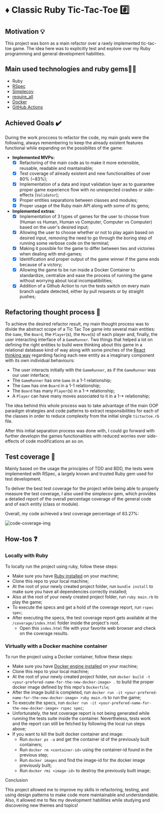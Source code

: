 # :diamonds: Classic Ruby Tic-Tac-Toe :hash:

## Motivation :bulb:

This project was born as a main refactor over a rawly implemented tic-tac-toe game. The idea here was to explicitly test and explore over my Ruby programming and general development habilities.

## Main used technologies and ruby gems:technologist:

- Ruby
- [RSpec](https://rspec.info/)
- [Simplecov](https://github.com/simplecov-ruby/simplecov)
- [require_all](https://github.com/jarmo/require_all)
- [Docker](https://www.docker.com/)
- [GitHub Actions](https://github.com/features/actions)

## Achieved Goals :heavy_check_mark:

During the work proccess to refactor the code, my main goals were the following, always remembering to keep the already existent features functional while expanding on the possiblites of the game:

- **Implemented MVPs:**
  - [x] Refactoring of the main code as to make it more extensible, reusable, readable and mantainable;
  - [x] Test coverage of already existent and new functionalities of over 80% (~83%);
  - [x] Implementation of a data and input validation layer as to guarantee proper game experience flow with no unexpected crashes or side-effects (`Validator`);
  - [x] Proper entities separations between classes and modules;
  - [x] Proper usage of the Ruby main API along with some of its gems;
- **Implemented extras**:
  - [x] Implementation of 3 types of games for the user to choose from (Human vs Human, Human vs Computer, Computer vs Computer) based on the user's desired input;
  - [x] Allowing the user to choose whether or not to play again based on desired input, removing the need to go through the boring step of running some verbose code on the terminal;
  - [x] Making it possible for the game to differ between ties and victories when dealing with end-games;
  - [x] Identification and proper output of the game winner if the game ends because of a victory;
  - [x] Allowing the game to be run inside a Docker Container to standardize, centralize and ease the process of running the game without worrying about local incompatibilities;
  - [x] Addition of a Github Action to run the tests switch on every main branch update detected, either by pull requests or by straight pushes;

## Refactoring thought process :brain:

To achieve the desired refactor result, my main thought process was to divide the abstract scope of a Tic Tac Toe game into several main entities: the `Game`, the `Board`, the `Player`(s), the `Move`(s) of each player and, finally, the user interacting interface of a `GameRunner`. Two things that helped a lot on defining the right entities to build were thinking about this game in a relational database kind of way along with some pinches of the [React thinking way](https://react.dev/learn/thinking-in-react) regardimg facing each new entity as a imaginary component with its own individual behaviours:

- The user interacts initially with the `GameRunner`, as if the `GameRunner` was our user interface;
- The `GameRunner` has one `Game` in a 1-1 relationship;
- The `Game` has one `Board` in a 1-1 relationship;
- The `Board` has many `Player`(s) in a 1-* relationship;
- A `Player` can have many moves associated to it in a 1-* relationship;

The idea behind this whole process was to take advantage of the main OOP paradigm strategies and code patterns to extract responsibilities for each of the classes in order to reduce complexity from the initial single `tictactoe.rb` file.

After this initial separation process was done with, I could go forward with further developin the games functionalities with reduced worries over side-effects of code modifications an so on.

## Test coverage :test_tube:

Mainly based on the usage the principles of TDD and BDD, the tests were implemented with RSpec, a largely known and trusted Ruby gem used for test development.

To deliver the best test coverage for the project while being able to properly measure the test coverage, I also used the simplecov gem, which provides a detailed report of the overall percentage coverage of the general code and of each entity (class or module).

Overall, my code achieved a test coverage percentage of 83.27%:

![code-coverage-img](https://github.com/hiqueCa/TicTacToe-Challenge/assets/59069972/4bf0593e-9f34-4d6b-a7c3-de32710983ad)

## How-tos :question:

### Locally with Ruby

To locally run the project using ruby, follow these steps:

- Make sure you have [Ruby installed](https://www.ruby-lang.org/en/downloads/) on your machine;
- Clone this repo to your local machine;
- At the root of your newly created project folder, run `bundle install` to make sure you have all dependencies correctly installed;
- Also at the root of your newly created project folder, run `ruby main.rb` to play the game;
- To execute the specs and get a hold of the coverage report, run `rspec spec`;
- After executing the specs, the test coverage report gets available at the `/coverage/index.html` folder inside the project's root.
  - Open this `index.html` file with your favorite web browser and check on the coverage results.

### Virtually with a Docker machine container

To run the project using a Docker container, follow these steps:

- Make sure you have [Docker engine installed](https://docs.docker.com/engine/install/) on your machine;
- Clone this repo to your local machine;
- At the root of your newly created project folder, run `docker build -t <your-prefered-name-for-the-new-docker-image> .` to build the proper docker image defined by this repo's `Dockerfile`;
- After the image build is completed, run `docker run -it <your-prefered-name-for-the-new-docker-image> ruby main.rb` to run the game;
- To execute the specs, run `docker run -it <your-prefered-name-for-the-new-docker-image> rspec spec`;
- Unfortunately, the test coverage report is not being generated while running the tests suite inside the container. Nevertheless, tests work and the report can still be fetched by following the local run steps above;
- If you want to kill the built docker container and image:
  - Run `docker ps -a` and get the container id of the previously built containers;
  - Run `docker rm <container-id>` using the container-id found in the previous step;
  - Run `docker images` and find the image-id for the docker image previously built;
  - Run `docker rmi <image-id>` to destroy the previously built image;

Conclusion

This project allowed me to improve my skills in refactoring, testing, and using design patterns to make code more maintainable and understandable.
Also, it allowed me to flex my development habilities while studying and discovering new themes and topics!

